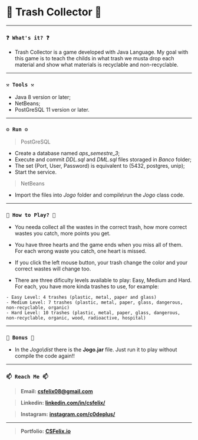 # 🌟 Trash Collector 🌟

----
### `❓ What's it? ❓`

* Trash Collector is a game developed with Java Language. My goal with this game is to teach the childs in what trash we musta drop each material and show what materials is recyclable and non-recyclable.

----
### `⚒️ Tools ⚒️`

* Java 8 version or later;
* NetBeans;
* PostGreSQL 11 version or later.

----
### `⚙️ Run ⚙️`

> PostGreSQL

* Create a database named *aps_semestre_3*;
* Execute and commit *DDL.sql* and *DML.sql* files storaged in *Banco* folder;
* The set (Port, User, Password) is equivalent to (5432, postgres, unip);
* Start the service.

> NetBeans

* Import the files into *Jogo* folder and compile\run the *Jogo* class code.

----
### `📝 How to Play? 📝`

* You needa collect all the wastes in the correct trash, how more correct wastes you catch, more points you get.

* You have three hearts and the game ends when you miss all of them. For each wrong waste you catch, one heart is missed.

* If you click the left mouse button, your trash change the color and your correct wastes will change too.

* There are three dificulty levels available to play: Easy, Medium and Hard. For each, you have more kinda trashes to use, for example:

```
- Easy Level: 4 trashes (plastic, metal, paper and glass)
- Medium Level: 7 trashes (plastic, metal, paper, glass, dangerous, non-recyclable, organic)
- Hard Level: 10 trashes (plastic, metal, paper, glass, dangerous, non-recyclable, organic, wood, radioactive, hospital)
```

----
### `🎁 Bonus 🎁`

* In the *Jogo\dist* there is the **Jogo.jar** file. Just run it to play without compile the code again!!

----
### `📫 Reach Me 📫`

> **Email:** **[csfelix08@gmail.com](mailto:csfelix08@gmail.com?)**

> **Linkedin:** **[linkedin.com/in/csfelix/](https://www.linkedin.com/in/csfelix/)**

> **Instagram:** **[instagram.com/c0deplus/](https://www.instagram.com/c0deplus/)**

----

> **Portfolio:** **[CSFelix.io](https://csfelix.github.io/)**
